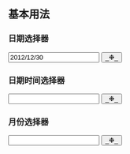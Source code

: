 ## 基本用法

### 日期选择器

<aside class="doc-demo"><span class="x-picker" x-role="datePicker"><input type="text" class="x-textbox" value="2012/12/30"> <button class="x-button">_❉_</button></span> </aside>

### 日期时间选择器

<aside class="doc-demo"><span class="x-picker" x-role="datePicker" x-format="yyyy/M/d HH:mm:00"><input type="text" class="x-textbox"> <button class="x-button">_❉_</button></span> </aside>

### 月份选择器

<aside class="doc-demo"><span class="x-picker" x-role="datePicker" x-format="yyyy/M"><input type="text" class="x-textbox"> <button class="x-button">_❉_</button></span> </aside>